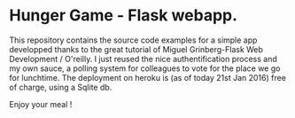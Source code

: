 Hunger Game - Flask webapp.
======

This repository contains the source code examples for a simple app developped thanks to the great tutorial of Miguel Grinberg-Flask Web Development / O'reilly.
I just reused the nice authentification process and my own sauce, a polling system for colleagues to vote for the place we go for lunchtime.
The deployment on heroku is (as of today 21st Jan 2016) free of charge, using a Sqlite db.

Enjoy your meal !

